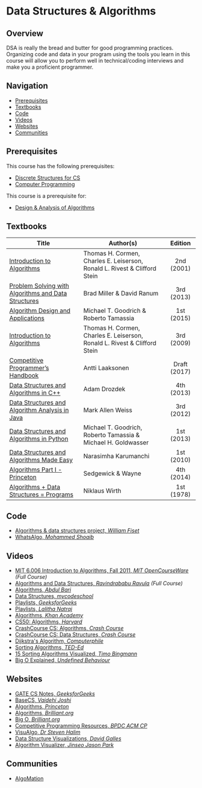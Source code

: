 # Data Structures & Algorithms

## Overview

DSA is really the bread and butter for good programming practices. Organizing code and data in your program using the tools you learn in this course will allow you to perform well in technical/coding interviews and make you a proficient programmer.

## Navigation

*   [Prerequisites](#prerequisites)
*   [Textbooks](#textbooks)
*   [Code](#code)
*   [Videos](#videos)
*   [Websites](#websites)
*   [Communities](#communities)

## Prerequisites

This course has the following prerequisites:

*   [Discrete Structures for CS](../CSF222)
*   [Computer Programming](../CSF111)

This course is a prerequisite for:

*   [Design & Analysis of Algorithms](../CSF364)

## Textbooks

| Title | Author(s) | Edition |
| -------------|-------------|:-----:|
| [Introduction to Algorithms](https://drive.google.com/open?id=1nZpc4TKg92e5Ai9i2wtH3qJ7MGraIShD) | Thomas H. Cormen, Charles E. Leiserson, Ronald L. Rivest & Clifford Stein | 2nd (2001) |
| [Problem Solving with Algorithms and Data Structures](https://drive.google.com/open?id=1vzz398U-ayIBsFVPy_ochaZ5LBnUnq7h) | Brad Miller & David Ranum | 3rd (2013) |
| [Algorithm Design and Applications](https://drive.google.com/open?id=14reI4oUtePBeC7Ej0rat5JbTEHOejAiI) | Michael T. Goodrich & Roberto Tamassia | 1st (2015) |
| [Introduction to Algorithms](https://drive.google.com/open?id=1M_2-jGxWyo1u5eHMXBKdxIgIJHY3wgI8) | Thomas H. Cormen, Charles E. Leiserson, Ronald L. Rivest & Clifford Stein | 3rd (2009) |
| [Competitive Programmer’s Handbook](https://drive.google.com/open?id=1o8Ar-5fEezvc5HgKOo584puepcmKCeWX) | Antti Laaksonen | Draft (2017) |
| [Data Structures and Algorithms in C++](https://drive.google.com/open?id=17lgGGjhuI_myp5oz-m8GLnonbWpVa2A4) | Adam Drozdek | 4th (2013) |
| [Data Structures and Algorithm Analysis in Java](https://drive.google.com/open?id=1Mim-tKxsLnllB0chx6x9mGb19Nn8hw7g) | Mark Allen Weiss | 3rd (2012) |
| [Data Structures and Algorithms in Python](https://drive.google.com/open?id=1BiPZSJ--KaJd-Tt8F1poDAhboI74Ff3s) | Michael T. Goodrich, Roberto Tamassia & Michael H. Goldwasser | 1st (2013) |
| [Data Structures and Algorithms Made Easy](https://drive.google.com/open?id=1OeO4Xfr_TnY6HJZ5l2OUZYXvTs2jjNqm) | Narasimha Karumanchi | 1st (2010) |
| [Algorithms Part I - Princeton](https://drive.google.com/open?id=10co0mZmo2CNqthb7IRzqOBSyhP1AeB4U) | Sedgewick & Wayne | 4th (2014) |
| [Algorithms + Data Structures = Programs](https://drive.google.com/open?id=17xSrA6wTmNGa7_v60xDnVaO4gwcFfMLL) | Niklaus Wirth | 1st (1978) |

## Code

*   [Algorithms & data structures project, *William Fiset*](https://github.com/williamfiset/Algorithms)
*   [WhatsAlgo, *Mohammed Shoaib*](https://github.com/Mohammed-Shoaib/WhatsAlgo)

## Videos

*   [MIT 6.006 Introduction to Algorithms, Fall 2011, *MIT OpenCourseWare*](https://www.youtube.com/playlist?list=PLUl4u3cNGP61Oq3tWYp6V_F-5jb5L2iHb) *(Full Course)*
*   [Algorithms and Data Structures, *Ravindrababu Ravula*](https://www.youtube.com/playlist?list=PLEbnTDJUr_IeHYw_sfBOJ6gk5pie0yP-0) *(Full Course)*
*   [Algorithms, *Abdul Bari*](https://www.youtube.com/watch?v=0IAPZzGSbME&list=PLDN4rrl48XKpZkf03iYFl-O29szjTrs_O)
*   [Data Structures, *mycodeschool*](https://www.youtube.com/watch?v=92S4zgXN17o&list=PL2_aWCzGMAwI3W_JlcBbtYTwiQSsOTa6P)
*   [Playlists, *GeeksforGeeks*](https://www.youtube.com/channel/UC0RhatS1pyxInC00YKjjBqQ/playlists)
*   [Playlists, *Lalitha Natraj*](https://www.youtube.com/channel/UCNsGQ_oLlH89HoKd5uyoAEQ/playlists)
*   [Algorithms, *Khan Academy*](https://www.khanacademy.org/computing/computer-science/algorithms)
*   [CS50: Algorithms, *Harvard*](https://www.youtube.com/watch?v=U9o49qwa6hk&list=PLhQjrBD2T3828ZVcVzEIhsHVgjANGZveu&index=4)
*   [CrashCourse CS: Algorithms, *Crash Course*](https://www.youtube.com/watch?v=rL8X2mlNHPM)
*   [CrashCourse CS: Data Structures, *Crash Course*](https://www.youtube.com/watch?v=DuDz6B4cqVc)
*   [Dijkstra's Algorithm, *Computerphile*](https://www.youtube.com/watch?v=GazC3A4OQTE)
*   [Sorting Algorithms, *TED-Ed*](https://www.youtube.com/watch?v=WaNLJf8xzC4)
*   [15 Sorting Algorithms Visualized, *Timo Bingmann*](https://www.youtube.com/watch?v=kPRA0W1kECg)
*   [Big O Explained, *Undefined Behaviour*](https://www.youtube.com/watch?v=MyeV2_tGqvw)

## Websites

*   [GATE CS Notes, *GeeksforGeeks*](https://www.geeksforgeeks.org/gate-cs-notes-gq/)
*   [BaseCS, *Vaidehi Joshi*](https://medium.com/basecs)
*   [Algorithms, *Princeton*](https://algs4.cs.princeton.edu/home/)
*   [Algorithms, *Brilliant.org*](https://brilliant.org/wiki/algorithm/)
*   [Big O, *Brilliant.org*](https://brilliant.org/wiki/big-o-notation/)
*   [Competitive Programming Resources, *BPDC ACM CP*](https://www.acmbpdc.org/cp)
*   [VisuAlgo, *Dr Steven Halim*](https://visualgo.net/en)
*   [Data Structure Visualizations, *David Galles*](https://www.cs.usfca.edu/~galles/visualization/Algorithms.html)
*   [Algorithm Visualizer, *Jinseo Jason Park*](https://algorithm-visualizer.org/)

## Communities

*   [AlgoMation](http://www.algomation.com/)
